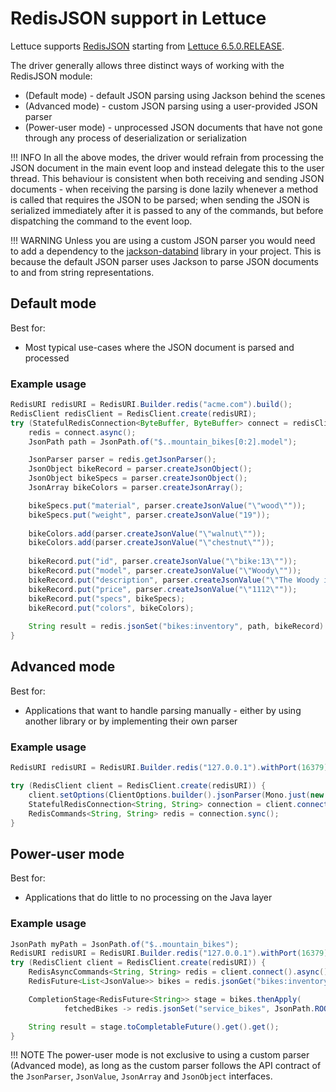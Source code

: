 # RedisJSON support in Lettuce

Lettuce supports [RedisJSON](https://oss.redis.com/redisjson/)  starting from [Lettuce 6.5.0.RELEASE](https://github.com/redis/lettuce/releases/tag/6.5.0.RELEASE).

The driver generally allows three distinct ways of working with the RedisJSON module:
* (Default mode) - default JSON parsing using Jackson behind the scenes 
* (Advanced mode) - custom JSON parsing using a user-provided JSON parser
* (Power-user mode) - unprocessed JSON documents that have not gone through any process of deserialization or serialization

!!! INFO
    In all the above modes, the driver would refrain from processing the JSON document in the main event loop and instead
    delegate this to the user thread. This behaviour is consistent when both receiving and sending JSON documents - when
    receiving the parsing is done lazily whenever a method is called that requires the JSON to be parsed; when sending the
    JSON is serialized immediately after it is passed to any of the commands, but before dispatching the command to the
    event loop.

!!! WARNING
    Unless you are using a custom JSON parser you would need to add a dependency to the 
    [jackson-databind](https://github.com/FasterXML/jackson-databind) library in your project. This is because the
    default JSON parser uses Jackson to parse JSON documents to and from string representations.

## Default mode
Best for:

* Most typical use-cases where the JSON document is parsed and processed

### Example usage

```java
RedisURI redisURI = RedisURI.Builder.redis("acme.com").build();
RedisClient redisClient = RedisClient.create(redisURI);
try (StatefulRedisConnection<ByteBuffer, ByteBuffer> connect = redisClient.connect()){
    redis = connect.async();
    JsonPath path = JsonPath.of("$..mountain_bikes[0:2].model");

    JsonParser parser = redis.getJsonParser();
    JsonObject bikeRecord = parser.createJsonObject();
    JsonObject bikeSpecs = parser.createJsonObject();
    JsonArray bikeColors = parser.createJsonArray();

    bikeSpecs.put("material", parser.createJsonValue("\"wood\""));
    bikeSpecs.put("weight", parser.createJsonValue("19"));
    
    bikeColors.add(parser.createJsonValue("\"walnut\""));
    bikeColors.add(parser.createJsonValue("\"chestnut\""));
    
    bikeRecord.put("id", parser.createJsonValue("\"bike:13\""));
    bikeRecord.put("model", parser.createJsonValue("\"Woody\""));
    bikeRecord.put("description", parser.createJsonValue("\"The Woody is an environmentally-friendly wooden bike\""));
    bikeRecord.put("price", parser.createJsonValue("\"1112\""));
    bikeRecord.put("specs", bikeSpecs);
    bikeRecord.put("colors", bikeColors);
    
    String result = redis.jsonSet("bikes:inventory", path, bikeRecord).get();
}
```

## Advanced mode
Best for:

* Applications that want to handle parsing manually - either by using another library or by implementing their own parser

### Example usage

```java
RedisURI redisURI = RedisURI.Builder.redis("127.0.0.1").withPort(16379).build();

try (RedisClient client = RedisClient.create(redisURI)) {
    client.setOptions(ClientOptions.builder().jsonParser(Mono.just(new CustomParser())).build());
    StatefulRedisConnection<String, String> connection = client.connect(StringCodec.UTF8);
    RedisCommands<String, String> redis = connection.sync();
}
```



## Power-user mode
Best for:

* Applications that do little to no processing on the Java layer

### Example usage   

```java
JsonPath myPath = JsonPath.of("$..mountain_bikes");
RedisURI redisURI = RedisURI.Builder.redis("127.0.0.1").withPort(16379).build();
try (RedisClient client = RedisClient.create(redisURI)) {
    RedisAsyncCommands<String, String> redis = client.connect().async();
    RedisFuture<List<JsonValue>> bikes = redis.jsonGet("bikes:inventory", myPath);

    CompletionStage<RedisFuture<String>> stage = bikes.thenApply(
            fetchedBikes -> redis.jsonSet("service_bikes", JsonPath.ROOT_PATH, fetchedBikes.get(0)));

    String result = stage.toCompletableFuture().get().get();
}    
```
!!! NOTE
    The power-user mode is not exclusive to using a custom parser (Advanced mode), as long as the custom parser follows
    the API contract of the `JsonParser`, `JsonValue`, `JsonArray` and `JsonObject` interfaces.